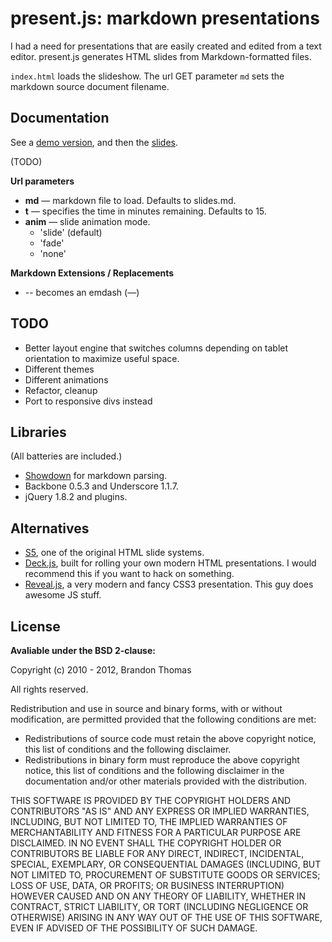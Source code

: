 present.js: markdown presentations 
==================================
I had a need for presentations that are easily created and
edited from a text editor. present.js generates HTML slides
from Markdown-formatted files.

`index.html` loads the slideshow. The url GET parameter `md`
sets the markdown source document filename. 

Documentation
-------------
See a [demo version](http://brand.io/misc/present.js/), and
then the [slides](http://brand.io/misc/present.js/slides.md).

(TODO)

**Url parameters**

* **md** &mdash; markdown file to load. Defaults to slides.md.
* **t** &mdash; specifies the time in minutes remaining. 
	Defaults to 15.
* **anim** &mdash; slide animation mode. 
	* 'slide' (default)
	* 'fade'
	* 'none'

**Markdown Extensions / Replacements**

* \-\- becomes an emdash (&mdash;)

TODO
----
* Better layout engine that switches columns depending
  on tablet orientation to maximize useful space.
* Different themes
* Different animations
* Refactor, cleanup
* Port to responsive divs instead

Libraries
---------
(All batteries are included.)

* [Showdown](http://attacklab.net/showdown/) for markdown
  parsing.
* Backbone 0.5.3 and Underscore 1.1.7.
* jQuery 1.8.2 and plugins.

Alternatives
------------
* [S5](http://meyerweb.com/eric/tools/s5/), one of the 
  original HTML slide systems. 
* [Deck.js](http://imakewebthings.github.com/deck.js/), built 
  for rolling your own modern HTML presentations. I would 
  recommend this if you want to hack on something.
* [Reveal.js](http://lab.hakim.se/reveal-js/), a very modern 
  and fancy CSS3 presentation. This guy does awesome JS stuff.

License
-------
**Avaliable under the BSD 2-clause:**

Copyright (c) 2010 - 2012, Brandon Thomas

All rights reserved.

Redistribution and use in source and binary forms, with or 
without modification, are permitted provided that the 
following conditions are met:

* Redistributions of source code must retain the above
  copyright notice, this list of conditions and the following 
  disclaimer.
* Redistributions in binary form must reproduce the above 
  copyright notice, this list of conditions and the following 
  disclaimer in the documentation and/or other materials 
  provided with the distribution.

THIS SOFTWARE IS PROVIDED BY THE COPYRIGHT HOLDERS AND 
CONTRIBUTORS "AS IS" AND ANY EXPRESS OR IMPLIED WARRANTIES, 
INCLUDING, BUT NOT LIMITED TO, THE IMPLIED WARRANTIES OF 
MERCHANTABILITY AND FITNESS FOR A PARTICULAR PURPOSE ARE 
DISCLAIMED. IN NO EVENT SHALL THE COPYRIGHT HOLDER OR 
CONTRIBUTORS BE LIABLE FOR ANY DIRECT, INDIRECT, INCIDENTAL, 
SPECIAL, EXEMPLARY, OR CONSEQUENTIAL DAMAGES (INCLUDING, BUT 
NOT LIMITED TO, PROCUREMENT OF SUBSTITUTE GOODS OR SERVICES; 
LOSS OF USE, DATA, OR PROFITS; OR BUSINESS INTERRUPTION) 
HOWEVER CAUSED AND ON ANY THEORY OF LIABILITY, WHETHER IN 
CONTRACT, STRICT LIABILITY, OR TORT (INCLUDING NEGLIGENCE OR 
OTHERWISE) ARISING IN ANY WAY OUT OF THE USE OF THIS SOFTWARE, 
EVEN IF ADVISED OF THE POSSIBILITY OF SUCH DAMAGE.

